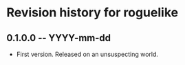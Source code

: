 # Revision history for roguelike

## 0.1.0.0  -- YYYY-mm-dd

* First version. Released on an unsuspecting world.

